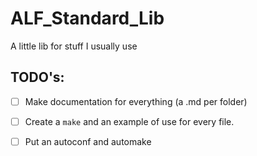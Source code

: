 # ALF_Standard_Lib
A little lib for stuff I usually use

## TODO's:
- [ ] Make documentation for everything (a .md per folder)
- [ ] Create a `make` and an example of use for every file.
- [ ] Put an autoconf and automake

